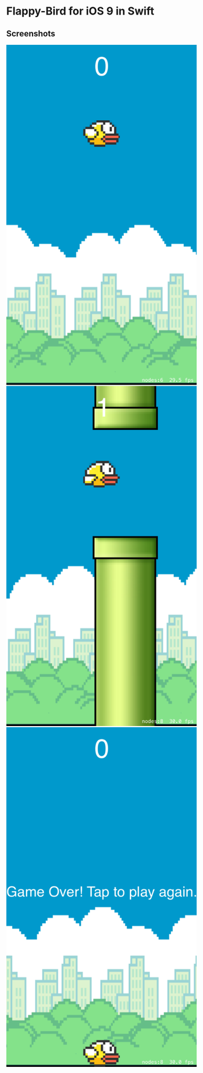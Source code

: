 # Flappy-Bird for iOS 9 in Swift



Screenshots
-------------
![Alt text](/screenshots/FlappyBird1.png?raw=true "Flappy Bird")
![Alt text](/screenshots/FlappyBird2.png?raw=true "Flappy Bird")
![Alt text](/screenshots/FlappyBird3.png?raw=true "Flappy Bird")

